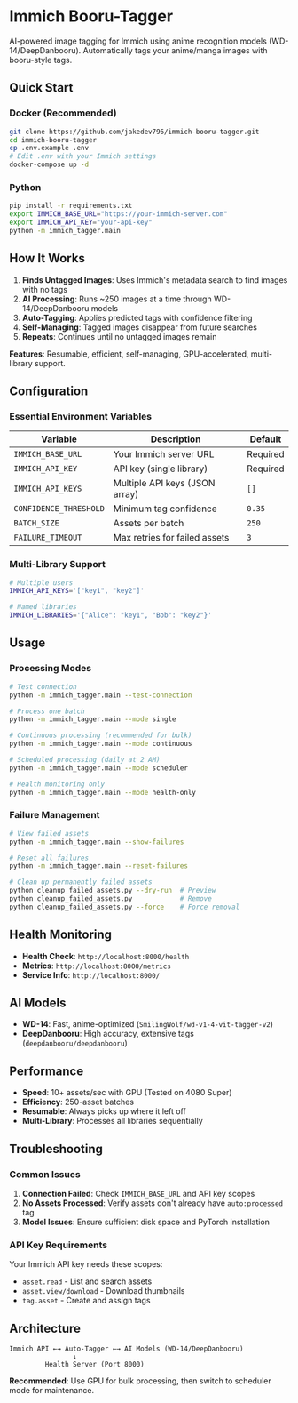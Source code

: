 # Immich Booru-Tagger

AI-powered image tagging for Immich using anime recognition models (WD-14/DeepDanbooru). Automatically tags your anime/manga images with booru-style tags.

## Quick Start

### Docker (Recommended)
```bash
git clone https://github.com/jakedev796/immich-booru-tagger.git
cd immich-booru-tagger
cp .env.example .env
# Edit .env with your Immich settings
docker-compose up -d
```

### Python
```bash
pip install -r requirements.txt
export IMMICH_BASE_URL="https://your-immich-server.com"
export IMMICH_API_KEY="your-api-key"
python -m immich_tagger.main
```

## How It Works

1. **Finds Untagged Images**: Uses Immich's metadata search to find images with no tags
2. **AI Processing**: Runs ~250 images at a time through WD-14/DeepDanbooru models
3. **Auto-Tagging**: Applies predicted tags with confidence filtering
4. **Self-Managing**: Tagged images disappear from future searches
5. **Repeats**: Continues until no untagged images remain

**Features**: Resumable, efficient, self-managing, GPU-accelerated, multi-library support.

## Configuration

### Essential Environment Variables

| Variable | Description | Default |
|----------|-------------|---------|
| `IMMICH_BASE_URL` | Your Immich server URL | Required |
| `IMMICH_API_KEY` | API key (single library) | Required |
| `IMMICH_API_KEYS` | Multiple API keys (JSON array) | `[]` |
| `CONFIDENCE_THRESHOLD` | Minimum tag confidence | `0.35` |
| `BATCH_SIZE` | Assets per batch | `250` |
| `FAILURE_TIMEOUT` | Max retries for failed assets | `3` |

### Multi-Library Support

```bash
# Multiple users
IMMICH_API_KEYS='["key1", "key2"]'

# Named libraries
IMMICH_LIBRARIES='{"Alice": "key1", "Bob": "key2"}'
```

## Usage

### Processing Modes

```bash
# Test connection
python -m immich_tagger.main --test-connection

# Process one batch
python -m immich_tagger.main --mode single

# Continuous processing (recommended for bulk)
python -m immich_tagger.main --mode continuous

# Scheduled processing (daily at 2 AM)
python -m immich_tagger.main --mode scheduler

# Health monitoring only
python -m immich_tagger.main --mode health-only
```

### Failure Management

```bash
# View failed assets
python -m immich_tagger.main --show-failures

# Reset all failures
python -m immich_tagger.main --reset-failures

# Clean up permanently failed assets
python cleanup_failed_assets.py --dry-run  # Preview
python cleanup_failed_assets.py            # Remove
python cleanup_failed_assets.py --force    # Force removal
```

## Health Monitoring

- **Health Check**: `http://localhost:8000/health`
- **Metrics**: `http://localhost:8000/metrics`
- **Service Info**: `http://localhost:8000/`

## AI Models

- **WD-14**: Fast, anime-optimized (`SmilingWolf/wd-v1-4-vit-tagger-v2`)
- **DeepDanbooru**: High accuracy, extensive tags (`deepdanbooru/deepdanbooru`)

## Performance

- **Speed**: 10+ assets/sec with GPU (Tested on 4080 Super)
- **Efficiency**: 250-asset batches
- **Resumable**: Always picks up where it left off
- **Multi-Library**: Processes all libraries sequentially

## Troubleshooting

### Common Issues

1. **Connection Failed**: Check `IMMICH_BASE_URL` and API key scopes
2. **No Assets Processed**: Verify assets don't already have `auto:processed` tag
3. **Model Issues**: Ensure sufficient disk space and PyTorch installation

### API Key Requirements

Your Immich API key needs these scopes:
- `asset.read` - List and search assets
- `asset.view/download` - Download thumbnails  
- `tag.asset` - Create and assign tags

## Architecture

```
Immich API ←→ Auto-Tagger ←→ AI Models (WD-14/DeepDanbooru)
                ↓
         Health Server (Port 8000)
```

**Recommended**: Use GPU for bulk processing, then switch to scheduler mode for maintenance.
